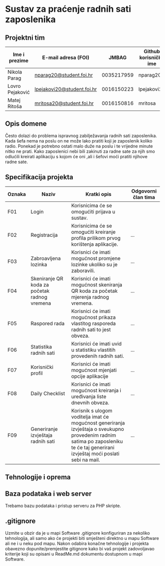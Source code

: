 
# Sustav za praćenje radnih sati zaposlenika

## Projektni tim

Ime i prezime | E-mail adresa (FOI) | JMBAG | Github korisničko ime | Seminarska grupa
------------  | ------------------- | ----- | --------------------- | ----------------
Nikola Parag | nparag20@student.foi.hr | 0035217959 | nparag20 | G02
Lovro Pejaković| lpejakovi20@student.foi.hr | 0016150223 | lpejakovi20 | G02
Matej Ritoša|  mritosa20@student.foi.hr | 0016150816 | mritosa | G02

## Opis domene
Često dolazi do problema ispravnog zabilježavanja radnih sati zaposlenika. Kada šefa nema na poslu on ne može lako pratiti koji je zaposlenik koliko radio. Ponekad je potrebno ostati malo duže na poslu i te vrijedne minute nitko ne prati. Kako zaposlenici nebi bili zakinuti za radne sate za njih smo odlućili kreirati aplikaciju s kojom će oni ,ali i šefovi moći pratiti njihove radne sate.

## Specifikacija projekta


Oznaka | Naziv | Kratki opis | Odgovorni član tima
------ | ----- | ----------- | -------------------
F01 | Login |Korisnicima će se omogućiti prijava u sustav. | 
F02 | Registracija | Korisnicima će se omogućiti kreiranje profila prilikom prvog korištenja aplikacije.| ...
F03 | Zabroavljena lozinka | Korisnici će imati mogućnost promjene lozinke ukoliko su je zaboravili. | ...
F04 | Skeniranje QR koda za početak radnog vremena | Korisnici će imati mogućnost skeniranja QR koda za početak mjerenja radnog vremena. | ...
F05 | Raspored rada | Korisnici će imati mogućnost prikaza vlastitog rasporeda radnih sati to jest obveza. | ...
F06 | Statistika radnih sati | Korisnici će imati uvid u statistiku vlastitih provedenih radnih sati. | ...
F07 | Korisnički profil | Korisnici će imati mogućnost mjenjati opcije aplikacije| ...
F08 | Daily Checklist| Korisnici će imati mogućnost kreiranja i uređivanja liste dnevnih obveza. | ...
F09 | Generiranje izvještaja radnih sati | Korisnik s ulogom voditelja imat će mogućnost generiranja izvještaja o sveukupno provedenim radnim satima po zaposleniku te će taj generirani izvještaj moći poslati sebi na mail. | ...


## Tehnologije i oprema


## Baza podataka i web server
Trebamo bazu podataka i pristup serveru za PHP skripte.

## .gitignore
Uzmite u obzir da je u mapi Software .gitignore konfiguriran za nekoliko tehnologija, ali samo ako će projekti biti smješteni direktno u mapu Software ali ne i u neku pod mapu. Nakon odabira konačne tehnologije i projekta obavezno dopunite/premjestite gitignore kako bi vaš projekt zadovoljavao kriterije koji su opisani u ReadMe.md dokumentu dostupnom u mapi Software.
